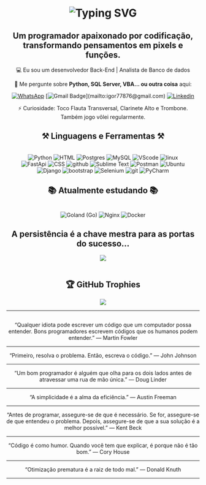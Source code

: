 <h1 align="center">
    <img src="https://readme-typing-svg.herokuapp.com?font=Cambria&weight=500&size=31&duration=1000&pause=1000&color=199EFF&center=true&random=false&width=435&lines=Hello+world+%F0%9F%91%8B;Eu+sou+Igor.;%C3%89+um+prazer+te-lo(a)+por+aqui!" alt="Typing SVG" />
</h1>

<h2 align="center">Um programador apaixonado por codificação, transformando pensamentos em pixels e funções.</h2>

<div align="center">
    
💻 Eu sou um desenvolvedor Back-End | Analista de Banco de dados

💬 Me pergunte sobre **Python, SQL Server, VBA... ou outra coisa** aqui:

<div align="center"> 
  
  [![WhatsApp](https://img.shields.io/badge/WhatsApp-25D366.svg?style=for-the-badge&logo=WhatsApp&logoColor=white&style=social)](https://api.whatsapp.com/send/?phone=5511972339756&text&type=phone_number&app_absent=0)
  [![Gmail Badge](https://img.shields.io/badge/-Email_(igor77876@gmail.com)-006bed?style=flat-square&logo=Gmail&logoColor=white&link=mailto:igor77876@gmail.com)](mailto:igor77876@gmail.com)
  [![Linkedin](https://img.shields.io/badge/-Linkedin-blue?style=flat-square&logo=Linkedin&logoColor=white&link=https://www.linkedin.com/in/igor-santos-b0b815247/)](https://www.linkedin.com/in/igor-santos-b0b815247/)

  
</div>
⚡ Curiosidade: Toco Flauta Transversal, Clarinete Alto e Trombone. Também jogo vôlei regularmente.
 
## ⚒️ Linguagens e Ferramentas ⚒️

<br/>
<div align="center">
    <img src="https://skillicons.dev/icons?i=python" title="Python"/>
    <img src="https://skillicons.dev/icons?i=html" title="HTML"/>
    <img src="https://skillicons.dev/icons?i=postgres" title="Postgres"/>
    <img src="https://skillicons.dev/icons?i=mysql" title="MySQL"/>
    <img src="https://skillicons.dev/icons?i=vscode" title="VScode"/>
    <img src="https://skillicons.dev/icons?i=linux" title="linux"/>
    <br>
    <img src="https://skillicons.dev/icons?i=fastapi" title="FastApi"/>
    <img src="https://skillicons.dev/icons?i=css" title="CSS"/>
    <img src="https://skillicons.dev/icons?i=github" title="github"/>
    <img src="https://skillicons.dev/icons?i=sublime" title="Sublime Text"/>
    <img src="https://skillicons.dev/icons?i=postman" title="Postman"/>
    <img src="https://skillicons.dev/icons?i=ubuntu" title="Ubuntu"/>
    <br>
    <img src="https://skillicons.dev/icons?i=django" title="Django"/>
    <img src="https://skillicons.dev/icons?i=bootstrap" title="bootstrap"/>
    <img src="https://skillicons.dev/icons?i=selenium" title="Selenium"/>
    <img src="https://skillicons.dev/icons?i=git" title="git"/>
    <img src="https://skillicons.dev/icons?i=pycharm" title="PyCharm"/>
    <br>
</div>

## 📚 Atualmente estudando 📚

<br/>
<div align="center">
    <img src="https://skillicons.dev/icons?i=go" title="Goland (Go)"/>
    <img src="https://skillicons.dev/icons?i=nginx" title="Nginx"/>
    <img src="https://skillicons.dev/icons?i=docker" title="Docker"/>
</div>
<div>
    
   ## A persistência é a chave mestra para as portas do sucesso...

   <!--![](https://github-readme-streak-stats.herokuapp.com/?user=IgorSantRocha&theme=github_dark&hide_border=false)<br/><br/>-->
    
   ![](https://github-readme-stats.vercel.app/api/top-langs/?username=IgorSantRocha&theme=github_dark&hide_border=true&include_all_commits=true&count_private=true&layout=compact)<br/><br/>
## 🏆 GitHub Trophies
   
![](https://github-profile-trophy.vercel.app/?username=IgorSantRocha&theme=radical&no-frame=false&no-bg=true&margin-w=4)
   
<hr/>
<div align="center" style="position: relative; width: 100%; height: 150px;">
  <div style="position: absolute; width: 100%; height: 100%; animation: fade 20s infinite;">
    <p>“Qualquer idiota pode escrever um código que um computador possa entender. Bons programadores escrevem códigos que os humanos podem entender.” — Martin Fowler</p>
    <hr/>
    <p>“Primeiro, resolva o problema. Então, escreva o código.” — John Johnson</p>
    <hr/>
    <p>“Um bom programador é alguém que olha para os dois lados antes de atravessar uma rua de mão única.” — Doug Linder</p>
    <hr/>
    <p>“A simplicidade é a alma da eficiência.” — Austin Freeman</p>
    <hr/>
    <p>“Antes de programar, assegure-se de que é necessário. Se for, assegure-se de que entendeu o problema. Depois, assegure-se de que a sua solução é a melhor possível.” — Kent Beck</p>
    <hr/>
    <p>“Código é como humor. Quando você tem que explicar, é porque não é tão bom.” — Cory House</p>
    <hr/>
    <p>“Otimização prematura é a raiz de todo mal.” — Donald Knuth</p>
    <hr/>
  </div>
</div>

